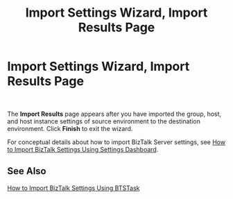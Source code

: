 ﻿---
title: Import Settings Wizard, Import Results Page
TOCTitle: Import Settings Wizard, Import Results Page
ms:assetid: 84422e17-0f17-476d-aa07-808029876353
ms:mtpsurl: https://msdn.microsoft.com/en-us/library/Ff629739(v=BTS.80)
ms:contentKeyID: 51529372
ms.date: 08/30/2017
mtps_version: v=BTS.80
f1_keywords:
- Bts10.settings.ImportResults
---

# Import Settings Wizard, Import Results Page

 

The **Import Results** page appears after you have imported the group, host, and host instance settings of source environment to the destination environment. Click **Finish** to exit the wizard.

For conceptual details about how to import BizTalk Server settings, see [How to Import BizTalk Settings Using Settings Dashboard](https://msdn.microsoft.com/library/ff629773\(v=bts.80\)).

## See Also

[How to Import BizTalk Settings Using BTSTask](https://msdn.microsoft.com/library/ff629790\(v=bts.80\))

